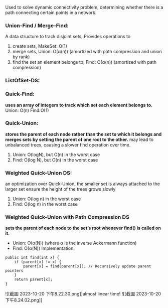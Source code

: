Used to solve dynamic connectivity problem, determining whether there is a path connecting certain points in a network. 
### Union-Find / Merge-Find:
A data structure to track disjoint sets, 
Provides operations to 
1. create sets, MakeSet: O(1)
2. merge sets, Union: O(α(n)) (amortized with path compression and union by rank)
3. find the set an element belongs to, Find: O(α(n)) (amortized with path compression)
### ListOfSet-DS:

### Quick-Find:
**uses an array of integers to track which set each element belongs to.**
Union: O(n)
Find:O(1)
### Quick-Union:
**stores the parent of each node rather than the set to which it belongs and merges sets by setting the parent of one root to the other.**
may lead to unbalanced trees, causing a slower find operation over time.
1. Union: O(logN), but O(n) in the worst case
2. Find: O(log N), but O(n) in the worst case
### Weighted Quick-Union DS:
an optimization over Quick-Union, the smaller set is always attached to the larger set
ensure the height of the trees grows slowly
1. Union: O(log n) in the worst case
2.  Find: O(log n) in the worst case
### Weighted Quick-Union with Path Compression DS
**sets the parent of each node to the set’s root whenever find() is called on it.**
- Union: O(α(N)) (where α is the inverse Ackermann function)
- Find: O(α(N))
Implementation:
```
public int find(int x) { 
	if (parent[x] != x) { 
		parent[x] = find(parent[x]); // Recursively update parent pointers 
	} 
	return parent[x]; 
}
```
![[截圖 2023-10-20 下午8.22.30.png]]almost linear time! ![[截圖 2023-10-20 下午8.24.02.png]]